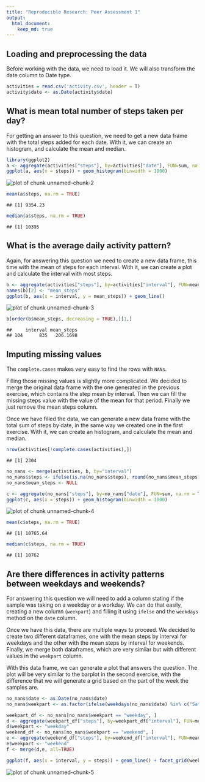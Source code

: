 ```yaml
---
title: "Reproducible Research: Peer Assessment 1"
output: 
  html_document:
    keep_md: true
---
```



## Loading and preprocessing the data

Before working with the data, we need to load it. We will also transform the date column to Date type.


```r
activities = read.csv('activity.csv', header = T)
activity$date <- as.Date(activity$date)
```


## What is mean total number of steps taken per day?

For getting an answer to this question, we need to get a new data frame with the total steps added for each date. With it, we can create an histogram, and calculate the mean and median.


```r
library(ggplot2)
a <- aggregate(activities["steps"], by=activities["date"], FUN=sum, na.rm = TRUE)
ggplot(a, aes(x = steps)) + geom_histogram(binwidth = 1000)
```

![plot of chunk unnamed-chunk-2](figure/unnamed-chunk-2-1.png) 

```r
mean(a$steps, na.rm = TRUE)
```

```
## [1] 9354.23
```

```r
median(a$steps, na.rm = TRUE)
```

```
## [1] 10395
```


## What is the average daily activity pattern?

Again, for answering this question we need to create a new data frame, this time with the mean of steps for each interval. With it, we can create a plot and calculate the interval with most steps.


```r
b <- aggregate(activities["steps"], by=activities["interval"], FUN=mean, na.rm = TRUE)
names(b)[2] <- "mean_steps"
ggplot(b, aes(x = interval, y = mean_steps)) + geom_line()
```

![plot of chunk unnamed-chunk-3](figure/unnamed-chunk-3-1.png) 

```r
b[order(b$mean_steps, decreasing = TRUE),][1,]
```

```
##     interval mean_steps
## 104      835   206.1698
```


## Imputing missing values

The `complete.cases` makes very easy to find the rows with `NANs`. 

Filling those missing values is slightly more complicated. We decided to merge the original data frame with the one generated in the previous exercise, which contains the step mean by interval. Then we can fill the missing steps value with the value of the mean for that period. Finally we just remove the mean steps column.

Once we have filled the data, we can generate a new data frame with the total sum of steps by date, in the same way we created one in the first exercise. With it, we can create an histogram, and calculate the mean and median.


```r
nrow(activities[!complete.cases(activities),])
```

```
## [1] 2304
```

```r
no_nans <- merge(activities, b, by="interval")
no_nans$steps <- ifelse(is.na(no_nans$steps), round(no_nans$mean_steps), no_nans$steps)
no_nans$mean_steps <- NULL

c <- aggregate(no_nans["steps"], by=no_nans["date"], FUN=sum, na.rm = TRUE)
ggplot(c, aes(x = steps)) + geom_histogram(binwidth = 1000)
```

![plot of chunk unnamed-chunk-4](figure/unnamed-chunk-4-1.png) 

```r
mean(c$steps, na.rm = TRUE)
```

```
## [1] 10765.64
```

```r
median(c$steps, na.rm = TRUE)
```

```
## [1] 10762
```


## Are there differences in activity patterns between weekdays and weekends?

For answering this question we will need to add a column stating if the sample was taking on a weekday or a workday. We can do that easily, creating a new column (`weekpart`) and filling it using `ifelse` and the `weekdays` method on the `date` column.

Once we have this data, there are multiple ways to proceed. We decided to create two different dataframes, one with the mean steps by interval for weekdays and the other with the mean steps by interval for weekends. Finally, we merge both dataframes, which are very similar but with different values in the `weekpart` column.

With this data frame, we can generate a plot that answers the question. The plot will be very similar to the barplot in the second exercise, with the difference that we will generate a grid based on the part of the week the samples are.

```r
no_nans$date <- as.Date(no_nans$date)
no_nans$weekpart <- as.factor(ifelse(weekdays(no_nans$date) %in% c("Saturday","Sunday"), "weekend", "weekday"))

weekpart_df <- no_nans[no_nans$weekpart == "weekday", ]
d <- aggregate(weekpart_df["steps"], by=weekpart_df["interval"], FUN=mean, na.rm = TRUE)
d$weekpart <- "weekday"
weekend_df <- no_nans[no_nans$weekpart == "weekend", ]
e <- aggregate(weekend_df["steps"], by=weekend_df["interval"], FUN=mean, na.rm = TRUE)
e$weekpart <- "weekend"
f <- merge(d,e, all=TRUE)

ggplot(f, aes(x = interval, y = steps)) + geom_line() + facet_grid(weekpart ~ .)
```

![plot of chunk unnamed-chunk-5](figure/unnamed-chunk-5-1.png) 
